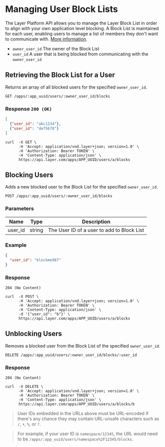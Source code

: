 # Managing User Block Lists

The Layer Platform API allows you to manage the Layer Block List in order to align with your own application level blocking. A Block List is maintained for each user, enabling users to manage a list of members they don't want to communicate with. [More information](https://support.layer.com/hc/en-us/articles/204050814-What-happens-when-I-apply-a-Block-policy).

* `owner_user_id` The owner of the Block List
* `user_id`  A user that is being blocked from communicating with the `owner_user_id`

## Retrieving the Block List for a User

Returns an array of all blocked users for the specified `owner_user_id`.

```request
GET /apps/:app_uuid/users/:owner_user_id/blocks
```

### Response `200 (OK)`

```json
[
  {"user_id": "abc1234"},
  {"user_id": "def5678"}
]
```

```console
curl  -X GET \
      -H 'Accept: application/vnd.layer+json; version=1.0' \
      -H 'Authorization: Bearer TOKEN' \
      -H 'Content-Type: application/json' \
      https://api.layer.com/apps/APP_UUID/users/a/blocks
```

## Blocking Users

Adds a new blocked user to the Block List for the specified `owner_user_id`.

```request
POST /apps/:app_uuid/users/:owner_user_id/blocks
```

### Parameters

| Name       |  Type | Description  |
|------------|-------|--------------|
| user_id  | string | The User ID of a user to add to Block List |

### Example

```json
{
  "user_id": "blockme987"
}
```

### Response

```text
204 (No Content)
```

```console
curl  -X POST \
      -H 'Accept: application/vnd.layer+json; version=1.0' \
      -H 'Authorization: Bearer TOKEN' \
      -H 'Content-Type: application/json' \
      -d '{"user_id": "b"}' \
      https://api.layer.com/apps/APP_UUID/users/a/blocks
```

## Unblocking Users

Removes a blocked user from the Block List of the specified `owner_user_id`.

```request
DELETE /apps/:app_uuid/users/:owner_user_id/blocks/:user_id
```

### Response

```text
204 (No Content)
```

```console
curl  -X DELETE \
      -H 'Accept: application/vnd.layer+json; version=1.0' \
      -H 'Authorization: Bearer TOKEN' \
      -H 'Content-Type: application/json' \
      https://api.layer.com/apps/APP_UUID/users/a/blocks/b
```

> User IDs embedded in the URLs above must be URL-encoded if there's any chance they may contain URL-unsafe characters such as `/`, `+`, `%`, or `?`.

> For example, if your user ID is `namespace/12345`, the URL would need to be `/apps/:app_uuid/users/namespace%2F12345/blocks`.

